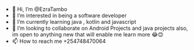 - 👋 Hi, I’m @EzraTambo
- 👀 I’m interested in being a software developer
- 🌱 I’m currently learning java , kotlin and javascript
- 💞️ I’m looking to collaborate on Android Projects and java projects also, im open to anything new that will enable me learn more 😂😊
- 📫 How to reach me +254748470064

<!---
EzraTambo/EzraTambo is a ✨ special ✨ repository because its `README.md` (this file) appears on your GitHub profile.
You can click the Preview link to take a look at your changes.
--->
